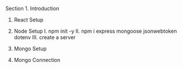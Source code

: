Section 1. Introduction

1. React Setup
2. Node Setup
   I. npm init -y
   II. npm i express mongoose jsonwebtoken dotenv
   III. create a server
3. Mongo Setup

4. Mongo Connection
